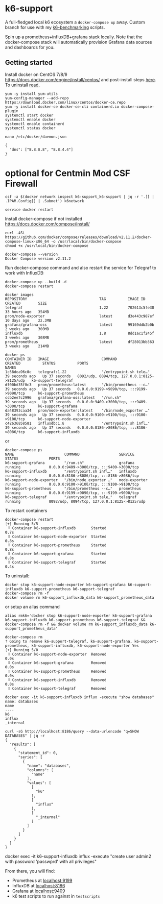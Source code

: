 # k6-support

A full-fledged local k6 ecosystem a `docker-compose up` away. Custom branch for use with my [k6-benchmarking](https://github.com/centminmod/k6-benchmarking) scripts.

Spin up a prometheus+influxDB+grafana stack locally. Note that the docker-compose stack will automatically provision Grafana data sources and dashboards for you.

## Getting started

Install docker on CentOS 7/8/9 https://docs.docker.com/engine/install/centos/ and post-install steps [here](https://docs.docker.com/engine/install/linux-postinstall/). To uninstall [read](https://docs.docker.com/engine/install/centos/#uninstall-docker-engine).

```
yum -y install yum-utils
yum-config-manager --add-repo https://download.docker.com/linux/centos/docker-ce.repo
yum -y install docker-ce docker-ce-cli containerd.io docker-compose-plugin
systemctl start docker
systemctl enable docker
systemctl enable containerd
systemctl status docker
```
```
nano /etc/docker/daemon.json
```
```
{
  "dns": ["8.8.8.8", "8.8.4.4"]
}
```
# optional for Centmin Mod CSF Firewall

```
csf -a $(docker network inspect k6-support_k6-support | jq -r '.[] | .IPAM.Config[] | .Subnet') k6network
```

```
service docker restart
```

Install docker-compose if not installed https://docs.docker.com/compose/install/

```
curl -4SL https://github.com/docker/compose/releases/download/v2.11.2/docker-compose-linux-x86_64 -o /usr/local/bin/docker-compose
chmod +x /usr/local/bin/docker-compose
```
```
docker-compose --version
Docker Compose version v2.11.2
```

Run docker-compose command and also restart the service for Telegraf to work with InfluxDB:

```
docker-compose up --build -d
docker-compose restart
```

```
docker images
REPOSITORY                                 TAG          IMAGE ID       CREATED        SIZE
telegraf                                   1.22         702613c5fe38   33 hours ago   354MB
prom/node-exporter                         latest       d3e443c987ef   10 days ago    22.3MB
grafana/grafana-oss                        latest       99169ddb2b0b   2 weeks ago    300MB
influxdb                                   1.8          8dd1ac1f245f   3 weeks ago    308MB
prom/prometheus                            latest       df28013bb363   3 weeks ago    214MB
```

```
docker ps
CONTAINER ID   IMAGE                        COMMAND                  CREATED          STATUS          PORTS                                          NAMES
1c58dea96c0c   telegraf:1.22                "/entrypoint.sh tele…"   39 seconds ago   Up 37 seconds   8092/udp, 8094/tcp, 127.0.0.1:8125->8125/udp   k6-support-telegraf
df00bd35f0c3   prom/prometheus:latest       "/bin/prometheus --c…"   39 seconds ago   Up 37 seconds   0.0.0.0:9199->9090/tcp, :::9199->9090/tcp      k6-support-prometheus
ccb2ee7c2996   grafana/grafana-oss:latest   "/run.sh"                39 seconds ago   Up 37 seconds   0.0.0.0:9409->3000/tcp, :::9409->3000/tcp      k6-support-grafana
da48393caa34   prom/node-exporter:latest    "/bin/node_exporter …"   39 seconds ago   Up 37 seconds   0.0.0.0:9100->9100/tcp, :::9100->9100/tcp      k6-support-node-exporter
c42636858581   influxdb:1.8                 "/entrypoint.sh infl…"   39 seconds ago   Up 37 seconds   0.0.0.0:8186->8086/tcp, :::8186->8086/tcp      k6-support-influxdb
```

or

```
docker-compose ps
NAME                       COMMAND                  SERVICE             STATUS              PORTS
k6-support-grafana         "/run.sh"                grafana             running             0.0.0.0:9409->3000/tcp, :::9409->3000/tcp
k6-support-influxdb        "/entrypoint.sh infl…"   influxdb            running             0.0.0.0:8186->8086/tcp, :::8186->8086/tcp
k6-support-node-exporter   "/bin/node_exporter …"   node-exporter       running             0.0.0.0:9100->9100/tcp, :::9100->9100/tcp
k6-support-prometheus      "/bin/prometheus --c…"   prometheus          running             0.0.0.0:9199->9090/tcp, :::9199->9090/tcp
k6-support-telegraf        "/entrypoint.sh tele…"   telegraf            running             8092/udp, 8094/tcp, 127.0.0.1:8125->8125/udp
```

To restart containers

```
docker-compose restart
[+] Running 5/5
 ⠿ Container k6-support-influxdb       Started                                                                                                                                                          0.7s
 ⠿ Container k6-support-node-exporter  Started                                                                                                                                                          0.8s
 ⠿ Container k6-support-prometheus     Started                                                                                                                                                          0.8s
 ⠿ Container k6-support-grafana        Started                                                                                                                                                          0.8s
 ⠿ Container k6-support-telegraf       Started                                                                                                                                                          0.4s
```

To uninstall:

```
docker stop k6-support-node-exporter k6-support-grafana k6-support-influxdb k6-support-prometheus k6-support-telegraf
docker-compose rm -f
docker volume rm k6-support_influxdb_data k6-support_prometheus_data
```

or setup an alias command

```
alias rmk6='docker stop k6-support-node-exporter k6-support-grafana k6-support-influxdb k6-support-prometheus k6-support-telegraf && docker-compose rm -f && docker volume rm k6-support_influxdb_data k6-support_prometheus_data'
```

```
docker-compose rm
? Going to remove k6-support-telegraf, k6-support-grafana, k6-support-prometheus, k6-support-influxdb, k6-support-node-exporter Yes
[+] Running 5/0
 ⠿ Container k6-support-node-exporter  Removed                                                                                                                                                          0.0s
 ⠿ Container k6-support-grafana        Removed                                                                                                                                                          0.0s
 ⠿ Container k6-support-prometheus     Removed                                                                                                                                                          0.0s
 ⠿ Container k6-support-influxdb       Removed                                                                                                                                                          0.0s
 ⠿ Container k6-support-telegraf       Removed     
```

```
docker exec -it k6-support-influxdb influx -execute "show databases"
name: databases
name
----
k6
influx
_internal
```

```
curl -sG http://localhost:8186/query --data-urlencode "q=SHOW DATABASES" | jq -r
{
  "results": [
    {
      "statement_id": 0,
      "series": [
        {
          "name": "databases",
          "columns": [
            "name"
          ],
          "values": [
            [
              "k6"
            ],
            [
              "influx"
            ],
            [
              "_internal"
            ]
          ]
        }
      ]
    }
  ]
}
```

docker exec -it k6-support-influxdb influx -execute "create user admin2 with password 'passwprd' with all privileges"

From there, you will find:

- Prometheus at [localhost:9199](http://localhost:9199)
- InfluxDB at [localhost:8186](http://localhost:8186)
- Grafana at [localhost:9409](http://localhost:9409)
- k6 test scripts to run against in `testscripts`
